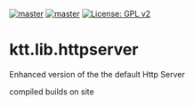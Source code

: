 [![master](https://jitpack.io/v/com.kttdevelopment/ktt.lib.httpserver.svg)](https://jitpack.io/#com.kttdevelopment/ktt.lib.httpserver)
[![master](https://jitci.com/gh/Ktt-Development/ktt.lib.httpserver/svg)](https://jitci.com/gh/Ktt-Development/ktt.lib.httpserver)
[![License: GPL v2](https://img.shields.io/badge/License-GPL%20v2-blue.svg)](https://www.gnu.org/licenses/old-licenses/gpl-2.0.en.html)


# ktt.lib.httpserver
Enhanced version of the the default Http Server

compiled builds on site
